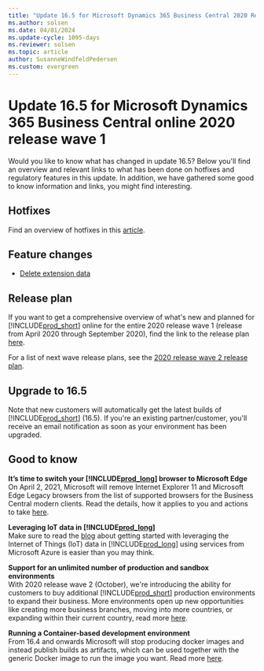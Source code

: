 ```yaml
---
title: "Update 16.5 for Microsoft Dynamics 365 Business Central 2020 Release Wave 1"
ms.author: solsen
ms.date: 04/01/2024
ms.update-cycle: 1095-days
ms.reviewer: solsen
ms.topic: article
author: SusanneWindfeldPedersen
ms.custom: evergreen
---
```


# Update 16.5 for Microsoft Dynamics 365 Business Central online 2020 release wave 1

Would you like to know what has changed in update 16.5? Below you'll find an overview and relevant links to what has been done on hotfixes and regulatory features in this update. In addition, we have gathered some good to know information and links, you might find interesting.

## Hotfixes

Find an overview of hotfixes in this [article](https://support.microsoft.com/help/4576664).

## Feature changes

- [Delete extension data](/dynamics365-release-plan/2020wave2/smb/dynamics365-business-central/delete-extension-data)

## Release plan

If you want to get a comprehensive overview of what's new and planned for [!INCLUDE[prod_short](../developer/includes/prod_short.md)] online for the entire 2020 release wave 1 (release from April 2020 through September 2020), find the link to the release plan [here](/dynamics365-release-plan/2020wave1/dynamics365-business-central/planned-features).

For a list of next wave release plans, see the [2020 release wave 2 release plan](/dynamics365-release-plan/2020wave2/smb/dynamics365-business-central/planned-features).

## Upgrade to 16.5

Note that new customers will automatically get the latest builds of [!INCLUDE[prod_short](../developer/includes/prod_short.md)] (16.5). If you're an existing partner/customer, you'll receive an email notification as soon as your environment has been upgraded.

## Good to know

**It’s time to switch your [!INCLUDE[prod_long](../developer/includes/prod_long.md)] browser to Microsoft Edge**  
On April 2, 2021, Microsoft will remove Internet Explorer 11 and Microsoft Edge Legacy browsers from the list of supported browsers for the Business Central modern clients. Read the details, how it applies to you and actions to take [here](https://cloudblogs.microsoft.com/dynamics365/it/2020/08/21/its-time-to-switch-your-dynamics-365-business-central-browser-to-microsoft-edge/).

**Leveraging IoT data in [!INCLUDE[prod_long](../developer/includes/prod_long.md)]**  
Make sure to read the [blog](https://cloudblogs.microsoft.com/dynamics365/it/2020/08/24/leveraging-iot-data-in-dynamics-365-business-central/) about getting started with leveraging the Internet of Things (IoT) data in [!INCLUDE[prod_long](../developer/includes/prod_long.md)] using services from Microsoft Azure is easier than you may think.

**Support for an unlimited number of production and sandbox environments**  
With 2020 release wave 2 (October), we're introducing the ability for customers to buy additional [!INCLUDE[prod_short](../developer/includes/prod_short.md)] production environments to expand their business. More environments open up new opportunities like creating more business branches, moving into more countries, or expanding within their current country, read more [here](/dynamics365-release-plan/2020wave2/smb/dynamics365-business-central/support-unlimited-number-production-sandbox-environments).

**Running a Container-based development environment**  
From 16.4 and onwards Microsoft will stop producing docker images and instead publish builds as artifacts, which can be used together with the generic Docker image to run the image you want. Read more [here](../developer/devenv-running-container-development.md).
